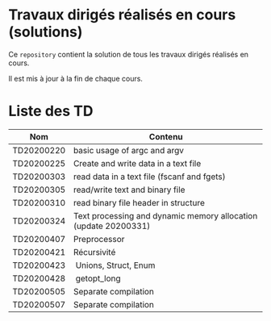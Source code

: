# Travaux dirigés réalisés en cours (solutions)

Ce `repository` contient la solution de tous les travaux dirigés réalisés en cours.

Il est mis à jour à la fin de chaque cours.

# Liste des TD

| Nom | Contenu |
|---|---|
| TD20200220 | basic usage of argc and argv |
| TD20200225 | Create and write data in a text file |
| TD20200303 | read data in a text file (fscanf and fgets)|
| TD20200305 | read/write text and binary file |
| TD20200310 | read binary file header in structure|
| TD20200324 | Text processing and  dynamic memory allocation (update 20200331)| 
| TD20200407 | Preprocessor | 
| TD20200421 | Récursivité |  
| TD20200423 | Unions, Struct, Enum |
| TD20200428 | getopt_long |
| TD20200505 | Separate compilation |  
| TD20200507 | Separate compilation |  
